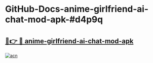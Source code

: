 # GitHub-Docs-anime-girlfriend-ai-chat-mod-apk-#d4p9q

# <h2><a href="https://andorid.site?title=anime-girlfriend-ai-chat-mod-apk&ref=07A">🔗👉 🔴 anime-girlfriend-ai-chat-mod-apk</a></h2>

[![acn](https://github.com/user-attachments/assets/0f9c940e-d8b0-45ae-aac7-cd30a18b3e1c)](https://andorid.site?title=anime-girlfriend-ai-chat-mod-apk&ref=07A)

